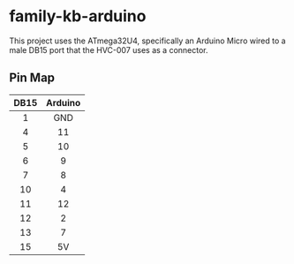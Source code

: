 # family-kb-arduino

This project uses the ATmega32U4, specifically an Arduino Micro wired to
a male DB15 port that the HVC-007 uses as a connector.

## Pin Map
| DB15   | Arduino   |
| :----: | :-------: |
| 1      | GND       |
| 4      | 11        |
| 5      | 10        |
| 6      | 9         |
| 7      | 8         |
| 10     | 4         |
| 11     | 12        |
| 12     | 2         |
| 13     | 7         |
| 15     | 5V        |


